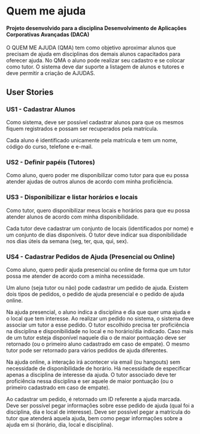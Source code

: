 # Quem me ajuda

#### Projeto desenvolvido para a disciplina Desenvolvimento de Aplicações Corporativas Avançadas (DACA)

O QUEM ME AJUDA (QMA) tem como objetivo aproximar alunos que precisam de ajuda em disciplinas dos demais alunos capacitados para oferecer ajuda. No QMA o aluno pode realizar seu cadastro e se colocar como tutor. O sistema deve dar suporte a listagem de alunos e tutores e deve permitir a criação de AJUDAS.

## User Stories

### US1 - Cadastrar Alunos

Como sistema, deve ser possível cadastrar alunos para que os mesmos fiquem registrados e possam ser recuperados pela matrícula.

Cada aluno é identificado unicamente pela matrícula e tem um nome, código do curso, telefone e e-mail.

### US2 - Definir papéis (Tutores)

Como aluno, quero poder me disponibilizar como tutor para que eu possa atender ajudas de outros alunos de acordo com minha proficiência.

### US3 - Disponibilizar e listar horários e locais

Como tutor, quero disponibilizar meus locais e horários para que eu possa atender alunos de acordo com minha disponibilidade.

Cada tutor deve cadastrar um conjunto de locais (identificados por nome) e um conjunto de dias disponíveis. O tutor deve indicar sua disponibilidade nos dias úteis da semana (seg, ter, qua, qui, sex).

### US4 - Cadastrar Pedidos de Ajuda (Presencial ou Online)

Como aluno, quero pedir ajuda presencial ou online de forma que um tutor possa me atender de acordo com a minha necessidade.

Um aluno (seja tutor ou não) pode cadastrar um pedido de ajuda. Existem dois tipos de pedidos, o pedido de ajuda presencial e o pedido de ajuda online.

Na ajuda presencial, o aluno indica a disciplina e dia que quer uma ajuda e o local que tem interesse. Ao realizar um pedido no sistema, o sistema deve associar um tutor a esse pedido. O tutor escolhido precisa ter proficiência na disciplina e disponibilidade no local e no horário/dia indicado. Caso mais de um tutor esteja disponível naquele dia o de maior pontuação deve ser retornado (ou o primeiro aluno cadastrado em caso de empate). O mesmo tutor pode ser retornado para vários pedidos de ajuda diferentes.

Na ajuda online, a interação irá acontecer via email (ou hangouts) sem necessidade de disponibilidade de horário. Há necessidade de especificar apenas a disciplina de interesse da ajuda. O tutor associado deve ter proficiência nessa disciplina e ser aquele de maior pontuação (ou o primeiro cadastrado em caso de empate).

Ao cadastrar um pedido, é retornado um ID referente a ajuda marcada. Deve ser possível pegar informações sobre esse pedido de ajuda (qual foi a disciplina, dia e local de interesse). Deve ser possível pegar a matrícula do tutor que atenderá aquela ajuda, bem como pegar informações sobre a ajuda em si (horário, dia, local e disciplina).